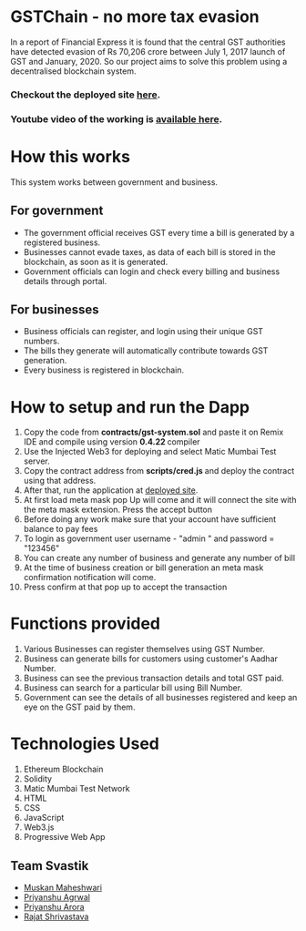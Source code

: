 # GSTChain - no more tax evasion

In a report of Financial Express it is found that the central GST authorities have detected evasion of Rs 70,206 crore between July 1, 2017 launch of GST and January, 2020. So our project aims to solve this problem using a decentralised blockchain system.

### Checkout the deployed site [here](https://gstchain.web.app/).

### Youtube video of the working is [available here](https://www.youtube.com/watch?v=Z4eHxIrYQ70).

# How this works
This system works between government and business.
## For government
- The government official receives GST every time a bill is generated by a registered business.
- Businesses cannot evade taxes, as data of each bill is stored in the blockchain, as soon as it is generated.
- Government officials can login and check every billing and business details through portal.
## For businesses
- Business officials can register, and login using their unique GST numbers.
- The bills they generate will automatically contribute towards GST generation.
- Every business is registered in blockchain.

# How to setup and run the Dapp
<ol>
<li> Copy the code from <b>contracts/gst-system.sol</b> and paste it on Remix IDE and compile using version <b> 0.4.22 </b> compiler</li>
<li> Use the Injected Web3 for deploying and select Matic Mumbai Test server.</li>
<li> Copy the contract address from <b> scripts/cred.js </b> and deploy the contract using that address. </li>
<li> After that, run the application at <a href="https://gstchain.web.app">deployed site</a>.</li>
<li> At first load meta mask pop Up will come and it will connect the site with the meta mask extension. Press the accept button </li>
<li> Before doing any work make sure that your account have sufficient balance to pay fees </li>
<li> To login as government user username - "admin " and password = "123456"</li>
 <li> You can create any number of business and generate any number of bill </li>
 <li> At the time of business creation or bill generation an meta mask confirmation notification will come. </li>
 <li> Press confirm at that pop up to accept the transaction </li>
 
</ol>



# Functions provided
1. Various Businesses can register themselves using GST Number.
2. Business can generate bills for customers using customer's Aadhar Number.
3. Business can see the previous transaction details and total GST paid.
4. Business can search for a particular bill using Bill Number.
5. Government can see the details of all businesses registered and keep an eye on the GST paid by them.

# Technologies Used
<ol>
<li> Ethereum Blockchain
<li> Solidity
<li> Matic Mumbai Test Network
<li> HTML
 <li> CSS
 <li> JavaScript
 <li> Web3.js
 <li> Progressive Web App
 </ol>

## Team Svastik
- [Muskan Maheshwari](https://github.com/Muskan02)
- [Priyanshu Agrwal](https://github.com/impriyanshu)
- [Priyanshu Arora](https://github.com/priyanshuarora1)
- [Rajat Shrivastava](https://github.com/rajathandsom)

